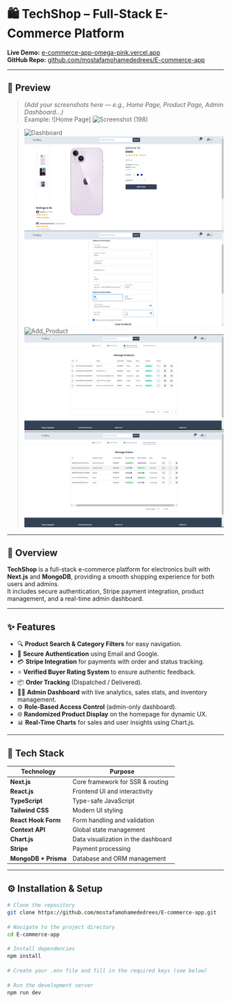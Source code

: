 # 🛍️ TechShop – Full-Stack E-Commerce Platform

**Live Demo:** [e-commerce-app-omega-pink.vercel.app](https://e-commerce-app-omega-pink.vercel.app/)  
**GitHub Repo:** [github.com/mostafamohamededrees/E-commerce-app](https://github.com/mostafamohamededrees/E-commerce-app)

---

## 📸 Preview
> *(Add your screenshots here — e.g., Home Page, Product Page, Admin Dashboard...)*  
> Example:
> ![Home Page] <img width="1920" height="923" alt="Screenshot (198)" src="https://github.com/user-attachments/assets/0005b94a-fbe3-4fec-90be-ae1418372c42" />

> ![Dashboard](screenshots/summary.png)
> ![Product Page](/screenshots/product_page.png)
> ![Payment](/screenshots/payment.png)
> ![Add_Product](/screenshots/add_products.png)
> ![Manage_Products](/screenshots/manage_products.png)
> ![Manage_Orders](/screenshots/manage_orders.png)
> 

---

## 🚀 Overview

**TechShop** is a full-stack e-commerce platform for electronics built with **Next.js** and **MongoDB**, providing a smooth shopping experience for both users and admins.  
It includes secure authentication, Stripe payment integration, product management, and a real-time admin dashboard.

---

## ✨ Features

- 🔍 **Product Search & Category Filters** for easy navigation.  
- 🔐 **Secure Authentication** using Email and Google.  
- 💳 **Stripe Integration** for payments with order and status tracking.  
- ⭐ **Verified Buyer Rating System** to ensure authentic feedback.  
- 📦 **Order Tracking** (Dispatched / Delivered).  
- 🧑‍💼 **Admin Dashboard** with live analytics, sales stats, and inventory management.  
- ⚙️ **Role-Based Access Control** (admin-only dashboard).  
- 🌐 **Randomized Product Display** on the homepage for dynamic UX.  
- 📊 **Real-Time Charts** for sales and user insights using Chart.js.  

---

## 🧠 Tech Stack

| Technology | Purpose |
|-------------|----------|
| **Next.js** | Core framework for SSR & routing |
| **React.js** | Frontend UI and interactivity |
| **TypeScript** | Type-safe JavaScript |
| **Tailwind CSS** | Modern UI styling |
| **React Hook Form** | Form handling and validation |
| **Context API** | Global state management |
| **Chart.js** | Data visualization in the dashboard |
| **Stripe** | Payment processing |
| **MongoDB + Prisma** | Database and ORM management |

---

## ⚙️ Installation & Setup

```bash
# Clone the repository
git clone https://github.com/mostafamohamededrees/E-commerce-app.git

# Navigate to the project directory
cd E-commerce-app

# Install dependencies
npm install

# Create your .env file and fill in the required keys (see below)

# Run the development server
npm run dev
